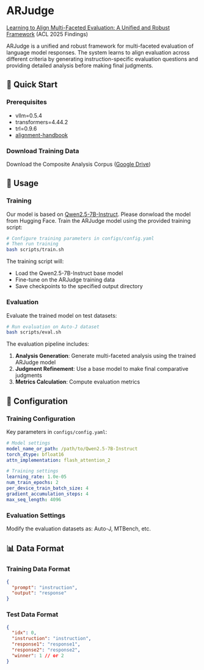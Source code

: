 # ARJudge

[Learning to Align Multi-Faceted Evaluation: A Unified and Robust Framework](https://arxiv.org/abs/2502.18874) (ACL 2025 Findings)

ARJudge is a unified and robust framework for multi-faceted evaluation of language model responses. The system learns to align evaluation across different criteria by generating instruction-specific evaluation questions and providing detailed analysis before making final judgments.

## 🚀 Quick Start

### Prerequisites

- vllm=0.5.4
- transformers=4.44.2
- trl=0.9.6
- [alignment-handbook](https://github.com/huggingface/alignment-handbook)

### Download Training Data

Download the Composite Analysis Corpus ([Google Drive](https://drive.google.com/file/d/1pjT0d_TYSzTA90Fbbq-BtVMSCN8-HglS/view?usp=sharing))

## 📖 Usage

### Training

Our model is based on [Qwen2.5-7B-Instruct](). Please donwload the model from Hugging Face. Train the ARJudge model using the provided training script:

```bash
# Configure training parameters in configs/config.yaml
# Then run training
bash scripts/train.sh
```

The training script will:
- Load the Qwen2.5-7B-Instruct base model
- Fine-tune on the ARJudge training data
- Save checkpoints to the specified output directory

### Evaluation

Evaluate the trained model on test datasets:

```bash
# Run evaluation on Auto-J dataset
bash scripts/eval.sh
```

The evaluation pipeline includes:
1. **Analysis Generation**: Generate multi-faceted analysis using the trained ARJudge model
2. **Judgment Refinement**: Use a base model to make final comparative judgments
3. **Metrics Calculation**: Compute evaluation metrics

## 🔧 Configuration

### Training Configuration

Key parameters in `configs/config.yaml`:

```yaml
# Model settings
model_name_or_path: /path/to/Qwen2.5-7B-Instruct
torch_dtype: bfloat16
attn_implementation: flash_attention_2

# Training settings
learning_rate: 1.0e-05
num_train_epochs: 2
per_device_train_batch_size: 4
gradient_accumulation_steps: 4
max_seq_length: 4096
```

### Evaluation Settings

Modify the evaluation datasets as: Auto-J, MTBench, etc.

## 📊 Data Format

### Training Data Format

```json
{
  "prompt": "instruction",
  "output": "response"
}
```

### Test Data Format

```json
{
  "idx": 0,
  "instruction": "instruction",
  "response1": "response1",
  "response2": "response2", 
  "winner": 1 // or 2
}
```